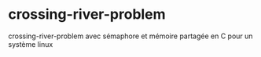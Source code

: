 # crossing-river-problem
crossing-river-problem avec sémaphore et mémoire partagée en C pour un système linux
